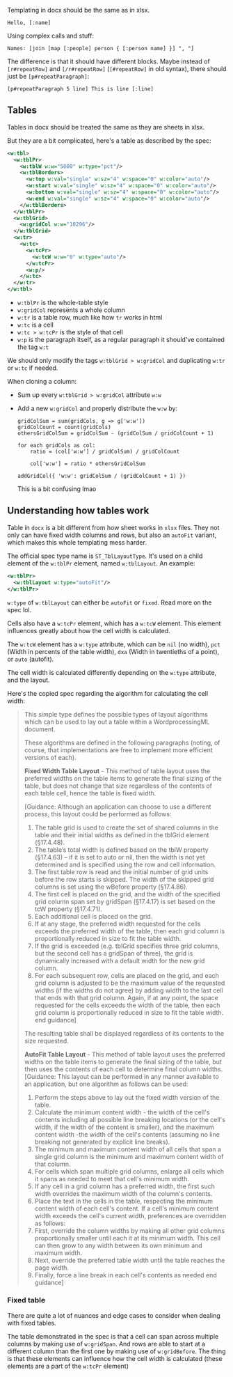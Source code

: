 Templating in docx should be the same as in xlsx.

```
Hello, [:name]
```

Using complex calls and stuff:

```
Names: [join [map [:people] person { [:person name] }] ", "]
```

The difference is that it should have different blocks. Maybe instead of
`[r#repeatRow]` and `[/r#repeatRow]` (`[#repeatRow]` in old syntax), there
should just be `[p#repeatParagraph]`:

```
[p#repeatParagraph 5 line] This is line [:line]
```

## Tables

Tables in docx should be treated the same as they are sheets in xlsx.

But they are a bit complicated, here's a table as described by the spec:

```xml
<w:tbl>
  <w:tblPr>
    <w:tblW w:w="5000" w:type="pct"/>
    <w:tblBorders>
      <w:top w:val="single" w:sz="4" w:space="0" w:color="auto"/>
      <w:start w:val="single" w:sz="4" w:space="0" w:color="auto"/>
      <w:bottom w:val="single" w:sz="4" w:space="0" w:color="auto"/>
      <w:end w:val="single" w:sz="4" w:space="0" w:color="auto"/>
    </w:tblBorders>
  </w:tblPr>
  <w:tblGrid>
    <w:gridCol w:w="10296"/>
  </w:tblGrid>
  <w:tr>
    <w:tc>
      <w:tcPr>
        <w:tcW w:w="0" w:type="auto"/>
      </w:tcPr>
      <w:p/>
    </w:tc>
  </w:tr>
</w:tbl>
```

- `w:tblPr` is the whole-table style
- `w:gridCol` represents a whole column
- `w:tr` is a table row, much like how `tr` works in html
- `w:tc` is a cell
- `w:tc > w:tcPr` is the style of that cell
- `w:p` is the paragraph itself, as a regular paragraph it should've
  contained the tag `w:t`

We should only modify the tags `w:tblGrid > w:gridCol` and duplicating `w:tr`
or `w:tc` if needed.

When cloning a column:

- Sum up every `w:tblGrid > w:gridCol` attribute `w:w`
- Add a new `w:gridCol` and properly distribute the `w:w` by:

  ```
  gridColSum = sum(gridCols, g => g['w:w'])
  gridColCount = count(gridCols)
  othersGridColSum = gridColSum - (gridColSum / gridColCount + 1)

  for each gridCols as col:
      ratio = (col['w:w'] / gridColSum) / gridColCount

      col['w:w'] = ratio * othersGridColSum

  addGridCol({ 'w:w': gridColSum / (gridColCount + 1) })
  ```

  This is a bit confusing lmao

## Understanding how tables work

Table in `docx` is a bit different from how sheet works in `xlsx` files. They
not only can have fixed width columns and rows, but also an `autoFit` variant,
which makes this whole templating mess harder.

The official spec type name is `ST_TblLayoutType`. It's used on a child element
of the `w:tblPr` element, named `w:tblLayout`. An example:

```xml
<w:tblPr>
  <w:tblLayout w:type="autoFit"/>
</w:tblPr>
```

`w:type` of `w:tblLayout` can either be `autoFit` or `fixed`. Read more on
the spec lol.

Cells also have a `w:tcPr` element, which has a `w:tcW` element. This element
influences greatly about how the cell width is calculated.

The `w:tcW` element has a `w:type` attribute, which can be `nil` (no width),
`pct` (Width in percents of the table width), `dxa` (Width in twentieths of a
point), or `auto` (autofit).

The cell width is calculated differently depending on the `w:type` attribute,
and the layout.

Here's the copied spec regarding the algorithm for calculating the cell width:

> This simple type defines the possible types of layout algorithms which can be
> used to lay out a table within a WordprocessingML document.
>
> These algorithms are defined in the following paragraphs (noting, of course,
> that implementations are free to implement more efficient versions of each).
>
> **Fixed Width Table Layout** - This method of table layout uses the preferred
> widths on the table items to generate the final sizing of the table, but does
> not change that size regardless of the contents of each table cell, hence the
> table is fixed width.
>
> \[Guidance: Although an application can choose to use a different process,
> this layout could be performed as follows:
>
> 1. The table grid is used to create the set of shared columns in the table
>    and their initial widths as defined in the tblGrid element (§17.4.48).
> 2. The table’s total width is defined based on the tblW property (§17.4.63) –
>    if it is set to auto or nil, then the width is not yet determined and is
>    specified using the row and cell information.
> 3. The first table row is read and the initial number of grid units before
>    the row starts is skipped. The width of the skipped grid columns is set
>    using the wBefore property (§17.4.86).
> 4. The first cell is placed on the grid, and the width of the specified grid
>    column span set by gridSpan (§17.4.17) is set based on the tcW property
>    (§17.4.71).
> 5. Each additional cell is placed on the grid.
> 6. If at any stage, the preferred width requested for the cells exceeds the
>    preferred width of the table, then each grid column is proportionally
>    reduced in size to fit the table width.
> 7. If the grid is exceeded (e.g. tblGrid specifies three grid columns, but
>    the second cell has a gridSpan of three), the grid is dynamically
>    increased with a default width for the new grid column.
> 8. For each subsequent row, cells are placed on the grid, and each grid
>    column is adjusted to be the maximum value of the requested widths (if
>    the widths do not agree) by adding width to the last cell that ends with
>    that grid column. Again, if at any point, the space requested for the
>    cells exceeds the width of the table, then each grid column is
>    proportionally reduced in size to fit the table width. end guidance]
>
> The resulting table shall be displayed regardless of its contents to the size
> requested.
>
> **AutoFit Table Layout** - This method of table layout uses the preferred
> widths on the table items to generate the final sizing of the table, but then
> uses the contents of each cell to determine final column widths. [Guidance:
> This layout can be performed in any manner available to an application, but
> one algorithm as follows can be used:
>
> 1. Perform the steps above to lay out the fixed width version of the table.
> 2. Calculate the minimum content width - the width of the cell's contents
>    including all possible line breaking locations (or the cell's width, if
>    the width of the content is smaller), and the maximum content width -the
>    width of the cell's contents (assuming no line breaking not generated by
>    explicit line breaks).
> 3. The minimum and maximum content width of all cells that span a single grid
>    column is the minimum and maximum content width of that column.
> 4. For cells which span multiple grid columns, enlarge all cells which it
>    spans as needed to meet that cell's minimum width.
> 5. If any cell in a grid column has a preferred width, the first such width
>    overrides the maximum width of the column's contents.
> 6. Place the text in the cells in the table, respecting the minimum content
>    width of each cell's content. If a cell's minimum content width exceeds
>    the cell's current width, preferences are overridden as follows:
> 7. First, override the column widths by making all other grid columns
>    proportionally smaller until each it at its minimum width. This cell can
>    then grow to any width between its own minimum and maximum width.
> 8. Next, override the preferred table width until the table reaches the page
>    width.
> 9. Finally, force a line break in each cell's contents as needed end guidance]

### Fixed table

There are quite a lot of nuances and edge cases to consider when dealing with
fixed tables.

The table demonstrated in the spec is that a cell can span across multiple
columns by making use of `w:gridSpan`. And rows are able to start at a
different column than the first one by making use of `w:gridBefore`. The thing
is that these elements can influence how the cell width is calculated (these
elements are a part of the `w:tcPr` element)
